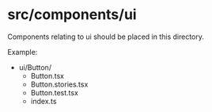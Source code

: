 # src/components/ui

Components relating to ui should be placed in this directory.

Example:

- ui/Button/
  - Button.tsx
  - Button.stories.tsx
  - Button.test.tsx
  - index.ts

